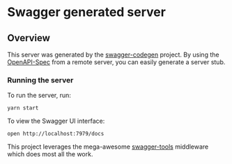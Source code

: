 # Swagger generated server

## Overview
This server was generated by the [swagger-codegen](https://github.com/swagger-api/swagger-codegen) project.  By using the [OpenAPI-Spec](https://github.com/OAI/OpenAPI-Specification) from a remote server, you can easily generate a server stub.

### Running the server
To run the server, run:

```
yarn start
```

To view the Swagger UI interface:

```
open http://localhost:7979/docs
```

This project leverages the mega-awesome [swagger-tools](https://github.com/apigee-127/swagger-tools) middleware which does most all the work.
